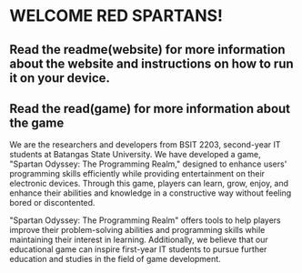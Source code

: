 # WELCOME RED SPARTANS!

## Read the readme(website) for more information about the website and instructions on how to run it on your device.
## Read the read(game) for more information about the game

We are the researchers and developers from BSIT 2203, second-year IT students at Batangas State University. We have developed a game, "Spartan Odyssey: The Programming Realm," designed to enhance users' programming skills efficiently while providing entertainment on their electronic devices. Through this game, players can learn, grow, enjoy, and enhance their abilities and knowledge in a constructive way without feeling bored or discontented.

"Spartan Odyssey: The Programming Realm" offers tools to help players improve their problem-solving abilities and programming skills while maintaining their interest in learning. Additionally, we believe that our educational game can inspire first-year IT students to pursue further education and studies in the field of game development.



